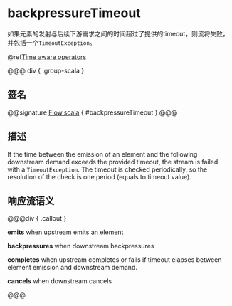 # backpressureTimeout

如果元素的发射与后续下游需求之间的时间超过了提供的timeout，则流将失败，并包括一个`TimeoutException`。

@ref[Time aware operators](../index.md#time-aware-operators)

@@@ div { .group-scala }
## 签名

@@signature [Flow.scala](/akka-stream/src/main/scala/akka/stream/scaladsl/Flow.scala) { #backpressureTimeout }
@@@


## 描述

If the time between the emission of an element and the following downstream demand exceeds the provided timeout,
the stream is failed with a `TimeoutException`. The timeout is checked periodically, so the resolution of the
check is one period (equals to timeout value).

## 响应流语义

@@@div { .callout }

**emits** when upstream emits an element

**backpressures** when downstream backpressures

**completes** when upstream completes or fails if timeout elapses between element emission and downstream demand.

**cancels** when downstream cancels

@@@

